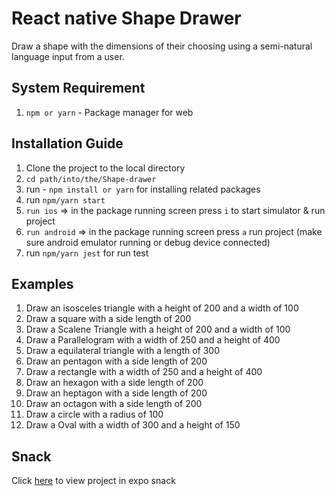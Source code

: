 # React native Shape Drawer
Draw a shape with the dimensions of their choosing using a semi-natural language input from a user.

## System Requirement ##
1. `npm or yarn` - Package manager for web

## Installation Guide ##
1. Clone the project to the local directory
2. `cd path/into/the/Shape-drawer`
3. run - `npm install or yarn` for installing related packages
4. run `npm/yarn start` 
5. `run ios` => in the package running screen press `i` to start simulator & run project
6. `run android`  => in the package running screen press `a`  run project (make sure android emulator running or debug device connected)
7. run `npm/yarn jest` for run test

## Examples ##
1. Draw an isosceles triangle with a height of 200 and a width of 100
2. Draw a square with a side length of 200
3. Draw a Scalene Triangle with a height of 200 and a width of 100
4. Draw a Parallelogram with a width of 250 and a height of 400
5. Draw a equilateral triangle with a length of 300
6. Draw an pentagon with a side length of 200
7. Draw a rectangle with a width of 250 and a height of 400
8. Draw an hexagon with a side length of 200
9. Draw an heptagon with a side length of 200
10. Draw an octagon with a side length of 200
11. Draw a circle with a radius of 100
12. Draw a Oval with a width of 300 and a height of 150

## Snack ##
Click [here](https://snack.expo.io/@majushan/shape-drawer) to view project in expo snack
